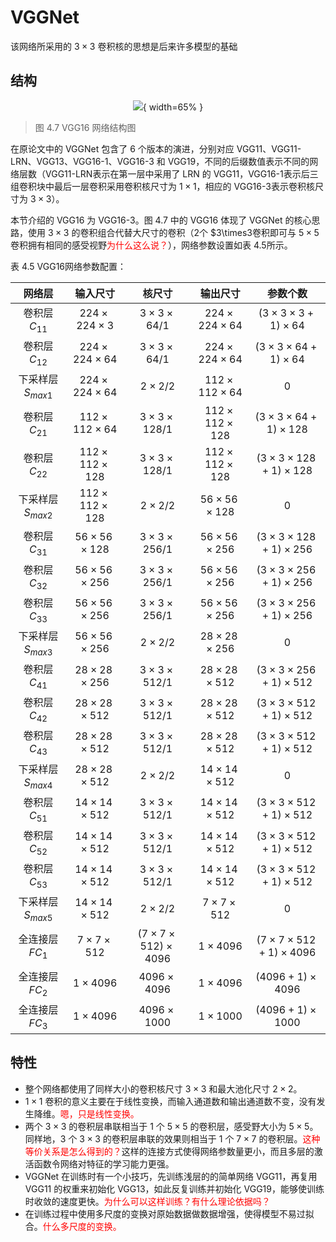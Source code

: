 # VGGNet

该网络所采用的 $3\times3$ 卷积核的思想是后来许多模型的基础


## 结构

<center>

![](http://images.iterate.site/blog/image/20190722/sslRwmdcvStR.png?imageslim){ width=65% }

</center>

> 图 4.7 VGG16 网络结构图

在原论文中的 VGGNet 包含了 6 个版本的演进，分别对应 VGG11、VGG11-LRN、VGG13、VGG16-1、VGG16-3 和 VGG19，不同的后缀数值表示不同的网络层数（VGG11-LRN表示在第一层中采用了 LRN 的 VGG11，VGG16-1表示后三组卷积块中最后一层卷积采用卷积核尺寸为 $1\times1$，相应的 VGG16-3表示卷积核尺寸为 $3\times3$）。

本节介绍的 VGG16 为 VGG16-3。图 4.7 中的 VGG16 体现了 VGGNet 的核心思路，使用 $3\times3$ 的卷积组合代替大尺寸的卷积（2个 $3\times3卷积即可与 $5\times5$ 卷积拥有相同的感受视野<span style="color:red;">为什么这么说？</span>），网络参数设置如表 4.5所示。

​表 4.5 VGG16网络参数配置：

|       网络层        |        输入尺寸         |             核尺寸              |        输出尺寸         |             参数个数              |
|:-------------------:|:-----------------------:|:-------------------------------:|:-----------------------:|:---------------------------------:|
|   卷积层 $C_{11}$   |  $224\times224\times3$  |      $3\times3\times64/1$       | $224\times224\times64$  |   $(3\times3\times3+1)\times64$   |
|   卷积层 $C_{12}$   | $224\times224\times64$  |      $3\times3\times64/1$       | $224\times224\times64$  |  $(3\times3\times64+1)\times64$   |
| 下采样层 $S_{max1}$ | $224\times224\times64$  |          $2\times2/2$           | $112\times112\times64$  |                $0$                |
|   卷积层 $C_{21}$   | $112\times112\times64$  |      $3\times3\times128/1$      | $112\times112\times128$ |  $(3\times3\times64+1)\times128$  |
|   卷积层 $C_{22}$   | $112\times112\times128$ |      $3\times3\times128/1$      | $112\times112\times128$ | $(3\times3\times128+1)\times128$  |
| 下采样层 $S_{max2}$ | $112\times112\times128$ |          $2\times2/2$           |  $56\times56\times128$  |                $0$                |
|   卷积层 $C_{31}$   |  $56\times56\times128$  |      $3\times3\times256/1$      |  $56\times56\times256$  | $(3\times3\times128+1)\times256$  |
|   卷积层 $C_{32}$   |  $56\times56\times256$  |      $3\times3\times256/1$      |  $56\times56\times256$  | $(3\times3\times256+1)\times256$  |
|   卷积层 $C_{33}$   |  $56\times56\times256$  |      $3\times3\times256/1$      |  $56\times56\times256$  | $(3\times3\times256+1)\times256$  |
| 下采样层 $S_{max3}$ |  $56\times56\times256$  |          $2\times2/2$           |  $28\times28\times256$  |                $0$                |
|   卷积层 $C_{41}$   |  $28\times28\times256$  |      $3\times3\times512/1$      |  $28\times28\times512$  | $(3\times3\times256+1)\times512$  |
|   卷积层 $C_{42}$   |  $28\times28\times512$  |      $3\times3\times512/1$      |  $28\times28\times512$  | $(3\times3\times512+1)\times512$  |
|   卷积层 $C_{43}$   |  $28\times28\times512$  |      $3\times3\times512/1$      |  $28\times28\times512$  | $(3\times3\times512+1)\times512$  |
| 下采样层 $S_{max4}$ |  $28\times28\times512$  |          $2\times2/2$           |  $14\times14\times512$  |                $0$                |
|   卷积层 $C_{51}$   |  $14\times14\times512$  |      $3\times3\times512/1$      |  $14\times14\times512$  | $(3\times3\times512+1)\times512$  |
|   卷积层 $C_{52}$   |  $14\times14\times512$  |      $3\times3\times512/1$      |  $14\times14\times512$  | $(3\times3\times512+1)\times512$  |
|   卷积层 $C_{53}$   |  $14\times14\times512$  |      $3\times3\times512/1$      |  $14\times14\times512$  | $(3\times3\times512+1)\times512$  |
| 下采样层 $S_{max5}$ |  $14\times14\times512$  |          $2\times2/2$           |   $7\times7\times512$   |                $0$                |
|  全连接层 $FC_{1}$  |   $7\times7\times512$   | $(7\times7\times512)\times4096$ |      $1\times4096$      | $(7\times7\times512+1)\times4096$ |
|  全连接层 $FC_{2}$  |      $1\times4096$      |        $4096\times4096$         |      $1\times4096$      |       $(4096+1)\times4096$        |
|  全连接层 $FC_{3}$  |      $1\times4096$      |        $4096\times1000$         |      $1\times1000$      |       $(4096+1)\times1000$        |

## 特性

- 整个网络都使用了同样大小的卷积核尺寸 $3\times3$ 和最大池化尺寸 $2\times2$。
- $1\times1$ 卷积的意义主要在于线性变换，而输入通道数和输出通道数不变，没有发生降维。<span style="color:red;">嗯，只是线性变换。</span>
- 两个 $3\times3$ 的卷积层串联相当于 1 个 $5\times5$ 的卷积层，感受野大小为 $5\times5$。同样地，3 个 $3\times3$ 的卷积层串联的效果则相当于 1 个 $7\times7$ 的卷积层。<span style="color:red;">这种等价关系是怎么得到的？</span>这样的连接方式使得网络参数量更小，而且多层的激活函数令网络对特征的学习能力更强。
- VGGNet 在训练时有一个小技巧，先训练浅层的的简单网络 VGG11，再复用 VGG11 的权重来初始化 VGG13，如此反复训练并初始化 VGG19，能够使训练时收敛的速度更快。<span style="color:red;">为什么可以这样训练？有什么理论依据吗？</span>
- 在训练过程中使用多尺度的变换对原始数据做数据增强，使得模型不易过拟合。<span style="color:red;">什么多尺度的变换。</span>



